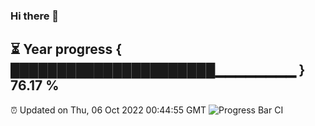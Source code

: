 ### Hi there 👋
⏳ Year progress { ██████████████████████▁▁▁▁▁▁▁▁ } 76.17 %
---
⏰ Updated on Thu, 06 Oct 2022 00:44:55 GMT
![Progress Bar CI](https://github.com/Moyi321/Moyi321/workflows/Progress%20Bar%20CI/badge.svg)
